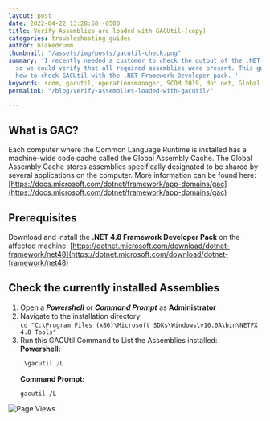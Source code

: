 ```yaml
---
layout: post
date: 2022-04-22 13:28:58 -0500
title: Verify Assemblies are loaded with GACUtil-(copy)
categories: troubleshooting guides
author: blakedrumm
thumbnail: "/assets/img/posts/gacutil-check.png"
summary: 'I recently needed a customer to check the output of the .NET tool gacutil,
  so we could verify that all required assemblies were present. This guide details
  how to check GACUtil with the .NET Framework Developer pack. '
keywords: scom, gacutil, operationsmanager, SCOM 2019, dot net, Global Assembly Cache
permalink: "/blog/verify-assemblies-loaded-with-gacutil/"

---
```

## What is GAC?

Each computer where the Common Language Runtime is installed has a machine-wide code cache called the Global Assembly Cache. The Global Assembly Cache stores assemblies specifically designated to be shared by several applications on the computer. More information can be found here: [https://docs.microsoft.com/dotnet/framework/app-domains/gac](https://docs.microsoft.com/dotnet/framework/app-domains/gac)

## Prerequisites
Download and install the **.NET 4.8 Framework Developer Pack** on the affected machine: [https://dotnet.microsoft.com/download/dotnet-framework/net48](https://dotnet.microsoft.com/download/dotnet-framework/net48)

## Check the currently installed Assemblies
1. Open a ***Powershell*** or ***Command Prompt*** as **Administrator**
2. Navigate to the installation directory: \
    `cd "C:\Program Files (x86)\Microsoft SDKs\Windows\v10.0A\bin\NETFX 4.8 Tools"`
3. Run this GACUtil Command to List the Assemblies installed: \
    **Powershell:**
    ```powershell
    .\gacutil /L
    ```
    **Command Prompt:**
    ```
    gacutil /L
    ```


![Page Views](https://counter.blakedrumm.com/count/tag.svg?url=blakedrumm.com/blog/verify-assemblies-loaded-with-gacutil/)

<!--
## Welcome to GitHub Pages

You can use the [editor on GitHub](https://github.com/blakedrumm/SCOM-Scripts-and-SQL/edit/master/docs/index.md) to maintain and preview the content for your website in Markdown files.

Whenever you commit to this repository, GitHub Pages will run [Jekyll](https://jekyllrb.com/) to rebuild the pages in your site, from the content in your Markdown files.

### Markdown

Markdown is a lightweight and easy-to-use syntax for styling your writing. It includes conventions for

```markdown
Syntax highlighted code block

# Header 1
## Header 2
### Header 3

- Bulleted
- List

1. Numbered
2. List

**Bold** and _Italic_ and `Code` text

[Link](url) and ![Image](src)
```

For more details see [GitHub Flavored Markdown](https://guides.github.com/features/mastering-markdown/).

### Jekyll Themes

Your Pages site will use the layout and styles from the Jekyll theme you have selected in your [repository settings](https://github.com/blakedrumm/SCOM-Scripts-and-SQL/settings/pages). The name of this theme is saved in the Jekyll `_config.yml` configuration file.

### Support or Contact

Having trouble with Pages? Check out our [documentation](https://docs.github.com/categories/github-pages-basics/) or [contact support](https://support.github.com/contact) and we’ll help you sort it out.
-->